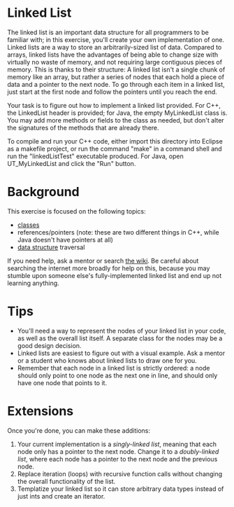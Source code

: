 # Linked List
The linked list is an important data structure for all programmers to be familiar with; in this exercise, you'll create your own implementation of one. Linked lists are a way to store an arbitrarily-sized list of data. Compared to arrays, linked lists have the advantages of being able to change size with virtually no waste of memory, and not requiring large contiguous pieces of memory. This is thanks to their structure: A linked list isn't a single chunk of memory like an array, but rather a series of nodes that each hold a piece of data and a pointer to the next node. To go through each item in a linked list, just start at the first node and follow the pointers until you reach the end.

Your task is to figure out how to implement a linked list provided. For C++, the LinkedList header is provided; for Java, the empty MyLinkedList class is. You may add more methods or fields to the class as needed, but don't alter the signatures of the methods that are already there.

To compile and run your C++ code, either import this directory into Eclipse as a makefile project, or run the command "make" in a command shell and run the "linkedListTest" executable produced. For Java, open UT_MyLinkedList and click the "Run" button.

# Background
This exercise is focused on the following topics:

 * [classes](https://github.com/Skunkworks1983/Skunkworks-code-exercises/wiki/Class)
 * references/pointers (note: these are two different things in C++, while Java doesn't have pointers at all)
 * [data structure](https://github.com/Skunkworks1983/Skunkworks-code-exercises/wiki/Data-structure) traversal

If you need help, ask a mentor or search [the wiki](https://github.com/Skunkworks1983/Skunkworks-code-exercises/wiki). Be careful about searching the internet more broadly for help on this, because you may stumble upon someone else's fully-implemented linked list and end up not learning anything.

# Tips
 * You'll need a way to represent the nodes of your linked list in your code, as well as the overall list itself. A separate class for the nodes may be a good design decision.
 * Linked lists are easiest to figure out with a visual example. Ask a mentor or a student who knows about linked lists to draw one for you.
 * Remember that each node in a linked list is strictly ordered: a node should only point to one node as the next one in line, and should only have one node that points to it.

# Extensions
Once you're done, you can make these additions:

1. Your current implementation is a *singly-linked list*, meaning that each node only has a pointer to the next node. Change it to a *doubly-linked list*, where each node has a pointer to the next node and the previous node.
2. Replace iteration (loops) with recursive function calls without changing the overall functionality of the list.
3. Templatize your linked list so it can store arbitrary data types instead of just ints and create an iterator.

